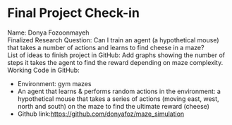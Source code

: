 # Final Project Check-in 

Name: Donya Fozoonmayeh <br>
Finalized Research Question: Can I train an agent (a hypothetical mouse) that takes a number of actions and learns to find cheese in a maze? <br>
List of ideas to finish project in GitHub: Add graphs showing the number of steps it takes the agent to find the reward depending on maze complexity. <br>
Working Code in GitHub: <br>
* Environment: gym mazes  
* An agent that learns & performs random actions in the environment: a hypothetical mouse that takes a series of actions (moving east, west, north and south) on the maze to find the ultimate reward (cheese)
* Github link:https://github.com/donyafoz/maze_simulation
